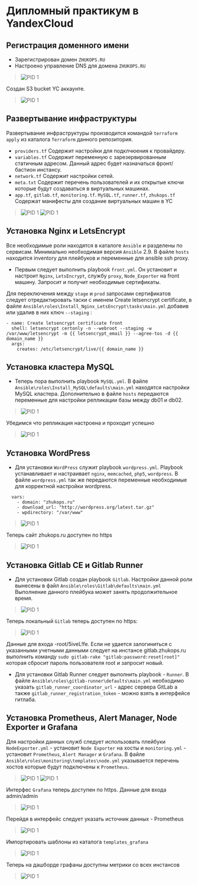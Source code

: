 # Дипломный практикум в YandexCloud

## Регистрация доменного имени

- Зарегистрирован домен `ZHUKOPS.RU`
- Настроено управление DNS для домена `ZHUKOPS.RU`
>![PID 1](https://github.com/Smarzhic/dip/blob/main/img/DNS.PNG)  

Создан S3 bucket YC аккаунте.
>![PID 1](https://github.com/Smarzhic/dip/blob/main/img/s3%20baket.png)  

## Развертывание инфраструктуры
Развертывание инфраструктуры производится командой `terraform apply` из каталога `Terraform` данного репозитория.

- `providers.tf` Содержит настройки для подклчюения к провайдеру.
- `variables.tf` Содержит переменную с зарезервированным статичным адресом. Данный адрес будет назначаться фронт/бастион инстансу.
- `network.tf` Содержит настройки сетей.
- `meta.txt` Содержит перечень пользователей и их открытые ключи которые будут создаваться в виртуальных машинах.
- `app.tf`, `gitlab.tf`, `monitoring.tf`. `MySQL.tf`, `runner.tf`, `zhukops.tf` Содержат манифесты для создание виртуальных машин в YC
>![PID 1](https://github.com/Smarzhic/dip/blob/main/img/apply.png)
>![PID 1](https://github.com/Smarzhic/dip/blob/main/img/yc.png)

## Установка Nginx и LetsEncrypt
Все необходимые роли находятся в каталоге `Ansible` и разделены по сервисам. Минимально необходимая версия `Ansible` 2.9. В файле `hosts` находится inventory для плейбуков и переменные для ansible ssh proxy.

- Первым следует выполнить playbook `front.yml`. Он установит и настроит `Nginx`, `LetsEncrypt`, службу `proxy`, `Node_Exporter` на front машину. Запросит и получит необходимые сертификаты.


Для переключения между `stage` и `prod` запросами сертификатов следует отредактировать таски с именем  Create letsencrypt certificate, в файле `Ansible\roles\Install_Nginx_LetsEncrypt\tasks\main.yml` добавив или удалив в них ключ `--staging` :
```
- name: Create letsencrypt certificate front
  shell: letsencrypt certonly -n --webroot --staging -w /var/www/letsencrypt -m {{ letsencrypt_email }} --agree-tos -d {{ domain_name }}
  args:
    creates: /etc/letsencrypt/live/{{ domain_name }}
```

## Установка кластера MySQL

- Теперь пора выполнить playbook `MySQL.yml`. В файле `Ansible\roles\Install_MySQL\defaults\main.yml` находятся настройки MySQL кластера. Дополнительно в файле `hosts` передаются переменные для настройки репликации базы  между db01 и db02. 


>![PID 1](https://github.com/Smarzhic/dip/blob/main/img/MySQL.png)

Убедимся что репликация настроена и проходит успешно

>![PID 1](https://github.com/Smarzhic/dip/blob/main/img/Replica.png)

## Установка WordPress

-  Для установки `WordPress` служит playbook `wordpress.yml`.  Playbook устанавливает и настраивает `nginx`, `memcached`, `php5`, `wordpress`. В файле `wordpress.yml` так же передаются переменные необходимые для корректной настройки wordpress.
```
  vars:
    - domain: "zhukops.ru"
    - download_url: "http://wordpress.org/latest.tar.gz"
    - wpdirectory: "/var/www"
```
>![PID 1](https://github.com/Smarzhic/dip/blob/main/img/wp.png)

Теперь сайт zhukops.ru доступен по https

>![PID 1](https://github.com/Smarzhic/dip/blob/main/img/zhukops.png)

## Установка Gitlab CE и Gitlab Runner

- Для установки Gitlab создан playbook `Gitlab`. Настройки данной роли вынесены в файл `Ansible\roles\Gitlab\defaults\main.yml` Выполнение данного плейбука может занять продолжительное время.

>![PID 1](https://github.com/Smarzhic/dip/blob/main/img/gitlab.png)

Теперь локальный `Gitlab` теперь доступен по https:

>![PID 1](https://github.com/Smarzhic/dip/blob/main/img/gitweb.png)

Данные для входа -root/5iveL!fe. Если не удается залогиниться с указанными учетными данными следует на инстансе gitlab.zhukops.ru выполнить команду `sudo gitlab-rake "gitlab:password:reset[root]"` которая сбросит пароль пользователя root и запросит новый.

- Для установки Gitlab Runner следует выполнить playbook - `Runner`. В файле `Ansible\roles\gitlab-runner\defaults\main.yml`  необходимо указать `gitlab_runner_coordinator_url` - адрес сервера GitLab а также `gitlab_runner_registration_token` - можно взять в интерфейсе гитлаба.

## Установка Prometheus, Alert Manager, Node Exporter и Grafana

Для настройки данных служб следует использовать плейбуки `NodeExporter.yml` - установит `Node Exporter` на хосты  и `monitoring.yml` - установит `Prometheus`, `Alert Manager` и `Grafana`. В файле `Ansible\roles\monitoring\templates\node.yml` указывается перечень хостов которые будут подключены к `Prometheus`.

>![PID 1](https://github.com/Smarzhic/dip/blob/main/img/monitoring.png)
>![PID 1](https://github.com/Smarzhic/dip/blob/main/img/nodeexporter.png)

Интерфес `Grafana` теперь доступен по https. Данные для входа admin/admin

>![PID 1](https://github.com/Smarzhic/dip/blob/main/img/grafanaweb.png)

Перейдя в интерфейс следует указать источник данных - Prometheus

>![PID 1](https://github.com/Smarzhic/dip/blob/main/img/grafanprom.png)

Импортировать шаблоны из каталога `templates_grafana`

>![PID 1](https://github.com/Smarzhic/dip/blob/main/img/importdashboard.png)

Теперь на дашборде графаны доступны метрики со всех инстансов

>![PID 1](https://github.com/Smarzhic/dip/blob/main/img/nodemon.png)
